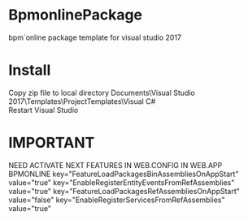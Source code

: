 # BpmonlinePackage
bpm`online package template for visual studio 2017

# Install
Copy zip file to local directory Documents\Visual Studio 2017\Templates\ProjectTemplates\Visual C#\
Restart Visual Studio

# IMPORTANT
NEED ACTIVATE NEXT FEATURES IN WEB.CONFIG IN WEB.APP BPMONLINE
    key="FeatureLoadPackagesBinAssembliesOnAppStart" value="true"
    key="EnableRegisterEntityEventsFromRefAssemblies" value="true"
    key="FeatureLoadPackagesRefAssembliesOnAppStart" value="false"
    key="EnableRegisterServicesFromRefAssemblies" value="true"
 
